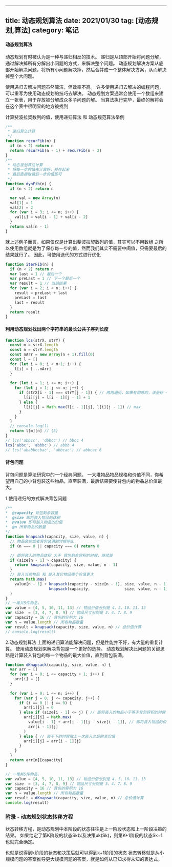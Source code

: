 
---
title: 动态规划算法
date: 2021/01/30
tag: [动态规划,算法]
category: 笔记
---

#### 动态规划算法
动态规划有时被认为是一种与递归相反的技术。
递归是从顶部开始将问题分解，通过解决掉所有分解出小问题的方式，来解决整个问题。
动态规划解决方案从底部开始解决问题，将所有小问题解决掉，然后合并成一个整体解决方案，从而解决掉整个大问题。

使用递归去解决问题虽然简洁，但效率不高。
许多使用递归去解决的编程问题，可以重写为使用动态规划的技巧去解决。
动态规划方案通常会使用一个数组来建立一张表，用于存放被分解成众多子问题的解。
当算法执行完毕，最终的解将会在这个表中很明显的地方被找到

计算斐波拉契数列的值，使用递归算法 和 动态规范算法举例
```javascript
/**
 * 递归算法计算
 */
function recurFib(n) {
  if (n < 2) return n
  return recurFib(n - 1) + recurFib(n - 2)
}
/**
 * 动态规划算法计算
 * 将每一步的值先计算好，并存起来
 * 最后直接取最后一步的值即可
 */
function dynFib(n) {
  if (n < 2) return n

  var val = new Array(n)
  val[1] = 1
  val[2] = 2
  for (var i = 3; i <= n; i++) {
    val[i] = val[i - 1] + val[i - 2]
  }
  return val[n - 1]
}
```
就上述例子而言，如果仅仅是计算出斐波拉契数列的值，其实可以不用数组
之所以使用数组就是为了保存每一步的值，然而我们其实不需要中间值，只需要最后的结果就行了。
因此，可使用迭代的方式进行优化
```javascript
function iterFib(n) {
  if (n < 2) return n
  var last = 1 // 最后一个
  var preLast = 1 // 下一个最后一个
  var result = 1 // 当前结果
  for (var i = 2; i < n; i++) {
    result = preLast + last
    preLast = last
    last = result
  }
  return result
}
```

#### 利用动态规划找出两个字符串的最长公共子序列长度
```javascript
function lcs(strX, strY) {
  const m = strX.length
  const n = strY.length
  const nArr = new Array(n + 1).fill(0)
  const l = []
  for (let i = 0; i < m+1; i++) {
    l[i] = [...nArr]
  }
  
  for (let i = 1; i <= m; i++) {
    for (let j = 1; j <= n; j++) {
      if (strX[i - 1] === strY[j - 1]) { // 两两遍历，如果有相等的，该坐标 +1
        l[i][j] = l[i - 1][j - 1] + 1
      } else {
        l[i][j] = Math.max(l[i - 1][j], l[i][j - 1]) // max
      }
    }
  }
  // console.log(l)
  return l[m][n] // {5}
}
// lcs('abbcc', 'dbbcc') // bbcc 4
lcs('abbc', 'abbbc') // abbb 4
// lcs('ababbccbac', 'abbcac') // abbcac 6
```

#### 背包问题
背包问题是算法研究中的一个经典问题。
一大堆物品物品规格和价值不同，你希望用自己的小背包装这些物品，直至装满，最后结果要使背包内的物品总价值最大。

1.使用递归的方式解决背包问题
```javascript
/**
*  @capacity 背包剩余容量
*  @size 即将装入物品的体积
*  @value 即将装入物品的价值
*  @n 所有物品的数量
*/
function knapsack(capacity, size, value, n) {
  // 物品装完或者背包装满的时候停止
  if (n === 0 || capacity === 0) return 0

  // 即将装入的物品体积 大于 背包剩余容积的时候，继续装
  if (size[n - 1] > capacity) {
    return knapsack(capacity, size, value, n - 1)
  }
  // 装入当前物品 和 装入其它物品哪个价值更大
  return Math.max(
    value[n - 1] + knapsack(capacity - size[n - 1], size, value, n - 1),
                   knapsack(capacity,               size, value, n - 1)
  )
}
// 一堆共5件物品，
var value = [4, 5, 10, 11, 13] // 物品价值分别是 4、5、10、11、13
var size  = [3, 4, 7, 8, 9] // 物品尺寸分别是 3、4、7、8、9
var capacity = 16 // 背包的容积为 16
var n = value.length // 所有物品数量
var result = knapsack(capacity, size, value, n) // 总价值计算
// console.log(result)
```

2.动态规划算法
上面的递归算法能解决问题，但是性能并不好，有大量的重复计算。
使用动态规划来解决背包是一个更好的选择。
动态规划解决此问题的关键思路是计算装入背包的每一个物品的最大价值，直到背包装满。
```javascript
function dKnapsack(capacity, size, value, n) {
  var arr = []
  for (var i = 0; i <= capacity + 1; i++) {
    arr[i] = []
  }
  
  for (var i = 0; i <= n; i++) {
    for (var j = 0; j <= capacity; j++) {
      if (i == 0 || j == 0) {
        arr[i][j] = 0
      } else if (size[i - 1] <= j) { // 即将装入的物品小于等于背包容积的时候
        arr[i][j] = Math.max(
          value[i - 1] + arr[i - 1][j - size[i - 1]], // 即将装入物品的价值 + 装入此物品之前的总价值
          arr[i - 1][j]
        )
      } else { // 装不下的时候取上一次装入之后的总价值
        arr[i][j] = arr[i - 1][j]
      }
    }
  }
  return arr[n][capacity]
}

// 一堆共5件物品，
var value = [4, 5, 10, 11, 13] // 物品价值分别是 4、5、10、11、13
var size  = [3, 4, 7, 8, 9] // 物品尺寸分别是 3、4、7、8、9
var capacity = 16 // 背包的容积为 16
var n = value.length // 所有物品数量
var result = dKnapsack(capacity, size, value, n) // 总价值计算
console.log(result)
```

### 附录 - 动态规划状态转移方程
状态转移方程，是动态规划中本阶段的状态往往是上一阶段状态和上一阶段决策的结果。
如果给定了第K阶段的状态Sk以及决策uk(Sk)，则第K+1阶段的状态Sk+1也就完全确定。

也就是说得到k阶段的状态和决策后就可以得到k+1阶段的状态
状态转移就是从小规模问题的答案推导更大规模问题的答案，就是如何从已知求得未知的表达式。
